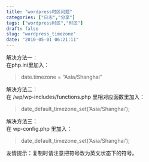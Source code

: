 ```yaml
---
title: "wordpress时区问题"
categories: ["日志","分享"]
tags: ["wordpress时区","时区"]
draft: false
slug: "wordpress_timezone"
date: "2010-05-01 06:21:11"
---
```


<p>解决方法一：<br />
 在php.ini里加入：<br />
 <blockquote>date.timezone = “Asia/Shanghai”</blockquote></p>

<p>解决方法二：<br />
 在 /wp/wp-includes/functions.php 里相对应函数里加入：<br />
 <blockquote>date_default_timezone_set(‘Asia/Shanghai’);</blockquote></p>

<p>解决方法三：<br />
 在 wp-config.php 里加入：<br />
 <blockquote>date_default_timezone_set(‘Asia/Shanghai’);</blockquote></p>

<p>友情提示：复制时请注意把符号改为英文状态下的符号。</p>

